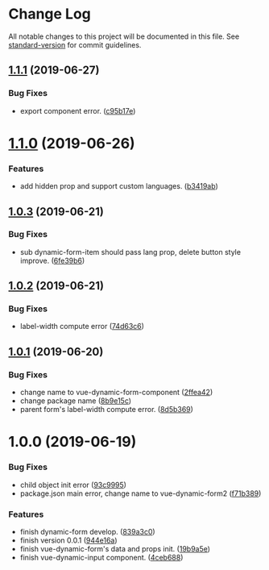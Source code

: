 # Change Log

All notable changes to this project will be documented in this file. See [standard-version](https://github.com/conventional-changelog/standard-version) for commit guidelines.

## [1.1.1](https://github.com/chenquincy/vue-dynamic-form-component/compare/v1.1.0...v1.1.1) (2019-06-27)


### Bug Fixes

* export component error. ([c95b17e](https://github.com/chenquincy/vue-dynamic-form-component/commit/c95b17e))



# [1.1.0](https://github.com/chenquincy/vue-dynamic-form-component/compare/v1.0.3...v1.1.0) (2019-06-26)


### Features

* add hidden prop and support custom languages. ([b3419ab](https://github.com/chenquincy/vue-dynamic-form-component/commit/b3419ab))



## [1.0.3](https://github.com/chenquincy/vue-dynamic-form-component/compare/v1.0.2...v1.0.3) (2019-06-21)


### Bug Fixes

* sub dynamic-form-item should pass lang prop, delete button style improve. ([6fe39b6](https://github.com/chenquincy/vue-dynamic-form-component/commit/6fe39b6))



## [1.0.2](https://github.com/chenquincy/vue-dynamic-form-component/compare/v1.0.1...v1.0.2) (2019-06-21)


### Bug Fixes

* label-width compute error ([74d63c6](https://github.com/chenquincy/vue-dynamic-form-component/commit/74d63c6))



## [1.0.1](https://github.com/chenquincy/vue-dynamic-form-component/compare/v1.0.0...v1.0.1) (2019-06-20)


### Bug Fixes

* change name to vue-dynamic-form-component ([2ffea42](https://github.com/chenquincy/vue-dynamic-form-component/commit/2ffea42))
* change package name ([8b9e15c](https://github.com/chenquincy/vue-dynamic-form-component/commit/8b9e15c))
* parent form's label-width compute error. ([8d5b369](https://github.com/chenquincy/vue-dynamic-form-component/commit/8d5b369))



# 1.0.0 (2019-06-19)


### Bug Fixes

* child object init error ([93c9995](https://github.com/chenquincy/vue-dynamic-form-component/commit/93c9995))
* package.json main error, change name to vue-dynamic-form2 ([f71b389](https://github.com/chenquincy/vue-dynamic-form-component/commit/f71b389))


### Features

* finish dynamic-form develop. ([839a3c0](https://github.com/chenquincy/vue-dynamic-form-component/commit/839a3c0))
* finish version 0.0.1 ([944e16a](https://github.com/chenquincy/vue-dynamic-form-component/commit/944e16a))
* finish vue-dynamic-form's data and props init. ([19b9a5e](https://github.com/chenquincy/vue-dynamic-form-component/commit/19b9a5e))
* finish vue-dynamic-input component. ([4ceb688](https://github.com/chenquincy/vue-dynamic-form-component/commit/4ceb688))
